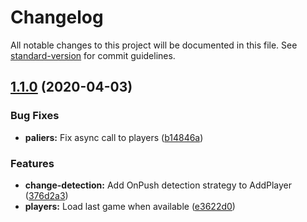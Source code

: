 # Changelog

All notable changes to this project will be documented in this file. See [standard-version](https://github.com/conventional-changelog/standard-version) for commit guidelines.

## [1.1.0](https://github.com/coderbase-it/angular-ten-thousand/compare/v1.1.2...v1.1.0) (2020-04-03)


### Bug Fixes

* **paliers:** Fix async call to players ([b14846a](https://github.com/coderbase-it/angular-ten-thousand/commit/b14846a))


### Features

* **change-detection:** Add OnPush detection strategy to AddPlayer ([376d2a3](https://github.com/coderbase-it/angular-ten-thousand/commit/376d2a3))
* **players:** Load last game when available ([e3622d0](https://github.com/coderbase-it/angular-ten-thousand/commit/e3622d0))
